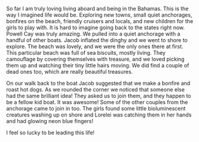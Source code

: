 So far I am truly loving living aboard and being in the Bahamas. This is the way I imagined life would be. Exploring new towns, small quiet anchorages, bonfires on the beach, friendly cruisers and locals, and new children for the girls to play with. It is hard to imagine going back to the states right now. Powell Cay was truly amazing. We pulled into a quiet anchorage with a handful of other boats. Jacob inflated the dinghy and we went to shore to explore. The beach was lovely, and we were the only ones there at first. This particular beach was full of sea biscuits, mostly living. They camouflage by covering themselves with treasure, and we loved picking them up and watching their tiny little hairs moving. We did find a couple of dead ones too, which are really beautiful treasures. 

On our walk back to the boat Jacob suggested that we make a bonfire and roast hot dogs. As we rounded the corner we noticed that someone else had the same brilliant idea! They asked us to join them, and they happen to be a fellow kid boat. It was awesome! Some of the other couples from the anchorage came to join in too. The girls found some little bioluminescent creatures washing up on shore and Lorelei was catching them in her hands and had glowing neon blue fingers! 

I feel so lucky to be leading this life!
